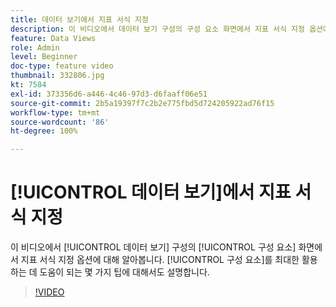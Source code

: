 ```yaml
---
title: 데이터 보기에서 지표 서식 지정
description: 이 비디오에서 데이터 보기 구성의 구성 요소 화면에서 지표 서식 지정 옵션에 대해 알아봅니다. 구성 요소를 최대한 활용하는 데 도움이 되는 몇 가지 팁에 대해서도 설명합니다.
feature: Data Views
role: Admin
level: Beginner
doc-type: feature video
thumbnail: 332806.jpg
kt: 7584
exl-id: 373356d6-a446-4c46-97d3-d6faaff06e51
source-git-commit: 2b5a19397f7c2b2e775fbd5d724205922ad76f15
workflow-type: tm+mt
source-wordcount: '86'
ht-degree: 100%

---
```


# [!UICONTROL 데이터 보기]에서 지표 서식 지정

이 비디오에서 [!UICONTROL 데이터 보기] 구성의 [!UICONTROL 구성 요소] 화면에서 지표 서식 지정 옵션에 대해 알아봅니다. [!UICONTROL 구성 요소]를 최대한 활용하는 데 도움이 되는 몇 가지 팁에 대해서도 설명합니다.

>[!VIDEO](https://video.tv.adobe.com/v/332806/?quality=12&learn=on)
